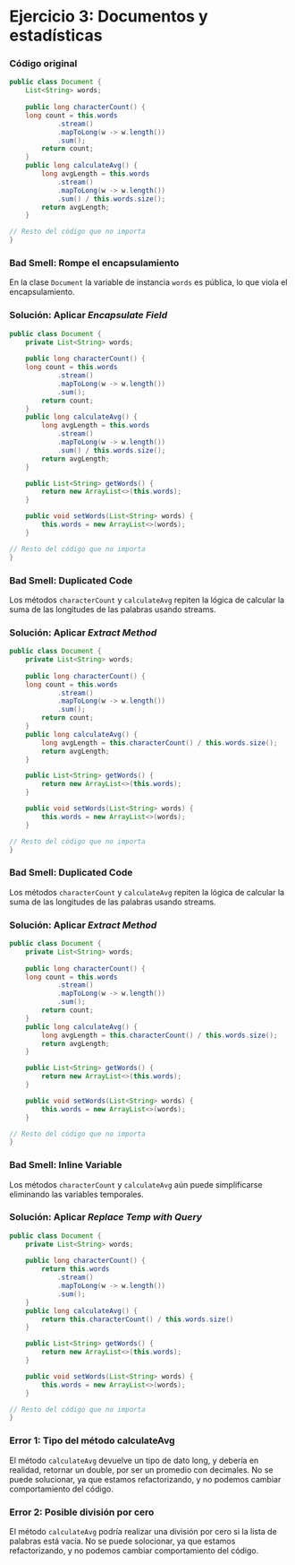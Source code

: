 # Ejercicio 3: Documentos y estadísticas

### Código original
```java
public class Document {
    List<String> words;
  
    public long characterCount() {
 	long count = this.words
            .stream()
            .mapToLong(w -> w.length())
            .sum();
    	return count;
	}
    public long calculateAvg() {
    	long avgLength = this.words
            .stream()
            .mapToLong(w -> w.length())
            .sum() / this.words.size();
 	    return avgLength;
	}

// Resto del código que no importa
}
```
### Bad Smell: Rompe el encapsulamiento
En la clase `Document` la variable de instancia `words` es pública, lo que viola el encapsulamiento. 

### Solución: Aplicar *Encapsulate Field*
```java
public class Document {
    private List<String> words;
  
    public long characterCount() {
 	long count = this.words
            .stream()
            .mapToLong(w -> w.length())
            .sum();
    	return count;
	}
    public long calculateAvg() {
    	long avgLength = this.words
            .stream()
            .mapToLong(w -> w.length())
            .sum() / this.words.size();
 	    return avgLength;
	}

    public List<String> getWords() {
        return new ArrayList<>(this.words); 
    }

    public void setWords(List<String> words) {
        this.words = new ArrayList<>(words);
    }

// Resto del código que no importa
}
```

### Bad Smell: Duplicated Code
Los métodos `characterCount` y `calculateAvg` repiten la lógica de calcular la suma de las longitudes de las palabras usando streams.

### Solución: Aplicar *Extract Method*
```java
public class Document {
    private List<String> words;
  
    public long characterCount() {
 	long count = this.words
            .stream()
            .mapToLong(w -> w.length())
            .sum();
    	return count;
	}
    public long calculateAvg() {
    	long avgLength = this.characterCount() / this.words.size();
 	    return avgLength;
	}

    public List<String> getWords() {
        return new ArrayList<>(this.words); 
    }

    public void setWords(List<String> words) {
        this.words = new ArrayList<>(words);
    }

// Resto del código que no importa
}
```

### Bad Smell: Duplicated Code
Los métodos `characterCount` y `calculateAvg` repiten la lógica de calcular la suma de las longitudes de las palabras usando streams.

### Solución: Aplicar *Extract Method*
```java
public class Document {
    private List<String> words;
  
    public long characterCount() {
 	long count = this.words
            .stream()
            .mapToLong(w -> w.length())
            .sum();
    	return count;
	}
    public long calculateAvg() {
    	long avgLength = this.characterCount() / this.words.size();
 	    return avgLength;
	}

    public List<String> getWords() {
        return new ArrayList<>(this.words); 
    }

    public void setWords(List<String> words) {
        this.words = new ArrayList<>(words);
    }

// Resto del código que no importa
}
```

### Bad Smell: Inline Variable
Los métodos `characterCount` y `calculateAvg` aún puede simplificarse eliminando las variables temporales.

### Solución: Aplicar *Replace Temp with Query*
```java
public class Document {
    private List<String> words;
  
    public long characterCount() {
    	return this.words
            .stream()
            .mapToLong(w -> w.length())
            .sum();
	}
    public long calculateAvg() {
 	    return this.characterCount() / this.words.size()
	}

    public List<String> getWords() {
        return new ArrayList<>(this.words); 
    }

    public void setWords(List<String> words) {
        this.words = new ArrayList<>(words);
    }

// Resto del código que no importa
}
```

### Error 1: Tipo del método calculateAvg
El método `calculateAvg` devuelve un tipo de dato long, y debería en realidad, retornar un double, por ser un promedio con decimales. No se puede solucionar, ya que estamos refactorizando, y no podemos cambiar comportamiento del código.

### Error 2: Posible división por cero
El método `calculateAvg` podría realizar una división por cero si la lista de palabras está vacía. No se puede solocionar, ya que estamos refactorizando, y no podemos cambiar comportamiento del código.
